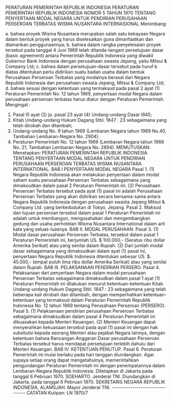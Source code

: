  PERATURAN PEMERINTAH REPUBLIK INDONESIA PERATURAN PEMERINTAH REPUBLIK INDONESIA NOMOR 5 TAHUN 1970 TENTANG PENYERTAAN MODAL NEGARA UNTUK PENDIRIAN PERUSAHAAN PERSEROAN TERBATAS WISMA NUSANTARA INTERNASIONAL
Menimbang:

a. bahwa proyek Wisma Nusantara merupakan salah satu kekayaan Negara dalam bentuk proyek yang harus diselesaikan guna dimanfaatkan dan diamankan penggunaannya;
b. bahwa dalam rangka penyelesaian proyek tersebut pada tanggal 4 Juni 1969 telah ditanda-tangani persetujuan dasar (basic agreement) antara Pemerintah Republik Indonesia yang diwakil Gubernur Bank Indonesia dengan perusahaan swasta Jepang, yaitu Mitsui & Company Ltd;
c. bahwa dalam persetujuan-dasar tersebut pada huruf b diatas ditentukan perlu didirikan suatu badan usaha dalam bentuk Perusahaan Perseroan Terbatas yang modalnya berasal dari Negara Republik Indonesia dan perusahaan swasta Jepang, Mitsui & Company Ltd;
d. bahwa sesuai dengan ketentuan yang termaksud pada pasal 2 ayat (1) Peraturan Pemerintah No. 12 tahun 1969, penyertaan modal Negara dalam perusahaan perseroan terbatas harus diatur dengan Peraturan Pemerintah.
Mengingat :

1. Pasal l5 ayat (2) jo. pasal 23 ayat (4) Undang-undang Dasar l945;
2. Kitab Undang-undang Hukum Dagang Stbl. 1847 : 23 sebagaimana yang telah dirobah dan ditambah;
3. Undang-undang No. 9 tahun 1969 (Lembaran Negara tahun 1969 No.40, Tambahan Lembaran-Negara No. 2904);
4. Peraturan Pemerintah No. 12 tahun 1969 (Lembaran Negara tahun 1969 No. 21, Tambahan Lembaran-Negara No. 2894).
MEMUTUSKAN:
 Menetapkan: PERATURAN PEMERINTAH REPUBLIK INDONESIA TENTANG PENYERTAAN MODAL NEGARA UNTUK PENDIRIAN PERUSAHAAN PERSEROAN TERBATAS WISMA NUSANTARA INTERNATIONAL.
BAB I PENYERTAAN MODAL NEGARA Pasal 1.
(1) Negara Republik Indonesia akan melakukan penyertaan dalam modal saham suatu perusahaan Perseroan Terbatas sebagaimana yang dimaksudkan dalam pasal 2 Peraturan Pemerintah ini. (2) Perusahaan Perseroan Terbatas tersebut pada ayat (1) pasal ini adalah Perusahaan Perseroan Terbatas yang akan didirikan secara bersama-sama antara Negara Republik Indonesia dengan perusahaan swasta Jepang Mitsui & Company Ltd. yang berkedudukan di Tokyo, Jepang. Pasal 2. Maksud dan tujuan perseroan tersebut dalam pasal 1 Peraturan Pemerintah ini adalah untuk membangun, mengusahakan dan mengembangkan gedung dan usaha perhotelan Wisma Nusantara International dalam arti kata yang seluas-luasnya. BAB II. MODAL PERUSAHAAN. Pasal 3.
(1) Modal dasar perusahaan Perseroan Terbatas, tersebut dalam pasal 1 Peraturan Pemerintah ini, berjumlah US. $ 100.000,- (Seratus ribu dollar Amerika Serikat) atau yang senilai dalam Rupiah. (2) Dari jumlah modal dasar sebagaimana yang dimaksudkan dalam ayat (1) pasal ini, penyertaan Negara Republik Indonesia ditentukan sebesar US. $. 45.000,- (empat puluh lima ribu dollar Amerika Serikat) atau yang senilai dalam Rupiah. BAB III. PELAKSANAAN PENDIRIAN PERSERO. Pasal 4. Pelaksanaan dari penyertaan Negara dalam modal perusahaan Perseroan Terbatas sebagaimana dimaksudkan dalam pasal 1 ayat (1) Peraturan Pemerintah ini dilakukan menurut ketentuan-ketentuan Kitab Undang-undang Hukum Dagang Stbl. 1847 : 23 sebagaimana yang telah beberapa kali dirobah dan ditambah, dengan memperhatikan ketentuan-ketentuan yang termaksud dalam Peraturan Pemerintah Republik Indonesia No. 12 tahun 1969 tentang Perusahaan Perseroan (PERSERO). Pasal 5.
(1) Pelaksanaan pendirian perusahaan Perseroan Terbatas sebagaimana dimaksudkan dalam pasal 4 Peraturan Pemerintah ini dikuasakan kepada Menteri Keuangan. (2) Menteri Keuangan dapat menyerahkan kekuasaan tersebut pada ayat (1) pasal ini dengan hak substiutsi kepada seorang Menteri atau pejabat Negara lainnya, dengan ketentuan bahwa Rancangan Anggaran Dasar perusahaan Perseroan Terbatas tersebut harus mendapat persetujuan terlebih dahulu dari Menteri Keuangan. BAB IV. KETENTUAN PENUTUP. Pasal 6. Peraturan Pemerintah ini mulai berlaku pada hari tanggan diundangkan. Agar supaya setiap orang dapat mengetahuinya, memerintahkan pengundangan Peraturan Pemerintah ini dengan penempatannya dalam Lembaran-Negara Republik Indonesia. Ditetapkan di Jakarta pada tanggal 6 Pebruari 1970. SOEHARTO. Jenderal TNI. Diundangkan di Jakarta. pada tanggal 6 Pebruari 1970. SEKRETARIS NEGARA REPUBLIK INDONESIA, ALAMSJAH. Mayor Jenderal TNI. -------------------------------- CATATAN Kutipan: LN 1970/7